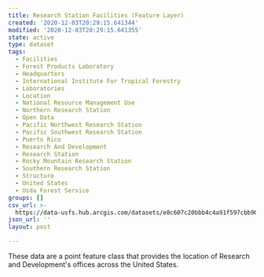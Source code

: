 ```yaml
---
title: Research Station Facilities (Feature Layer)
created: '2020-12-03T20:29:15.641344'
modified: '2020-12-03T20:29:15.641355'
state: active
type: dataset
tags:
  - Facilities
  - Forest Products Laboratory
  - Headquarters
  - International Institute For Tropical Forestry
  - Laboratories
  - Location
  - National Resource Management Use
  - Northern Research Station
  - Open Data
  - Pacific Northwest Research Station
  - Pacific Southwest Research Station
  - Puerto Rico
  - Research And Development
  - Research Station
  - Rocky Mountain Research Station
  - Southern Research Station
  - Structure
  - United States
  - Usda Forest Service
groups: []
csv_url: >-
  https://data-usfs.hub.arcgis.com/datasets/e8c607c20bbb4c4a91f597cbb908cc3b_0.csv?outSR=%7B%22latestWkid%22%3A4269%2C%22wkid%22%3A4269%7D
json_url: ''
layout: post

---
```

These data are a point feature class that provides the location of Research and Development's offices across the United States.<div><br /></div>
